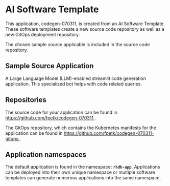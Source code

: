 # AI Software Template

This application, codegen-070311, is created from an AI Software Template. These software templates create a new source code repository as well as a new GitOps deployment repository.

The chosen sample source applicable is included in the source code repository.

## Sample Source Application

A Large Language Model (LLM)-enabled streamlit code generation application. This specialized bot helps with code related queries.

## Repositories

The source code for your application can be found in [https://github.com/fpetk/codegen-070311 ](https://github.com/fpetk/codegen-070311 ).
 
The GitOps repository, which contains the Kubernetes manifests for the application can be found in 
[https://github.com/fpetk/codegen-070311-gitops ](https://github.com/fpetk/codegen-070311-gitops ). 

## Application namespaces 

The default application is found in the namespace: **`rhdh-app`**. Applications can be deployed into their own unique namespace or multiple software templates can generate numerous applications into the same namespace.